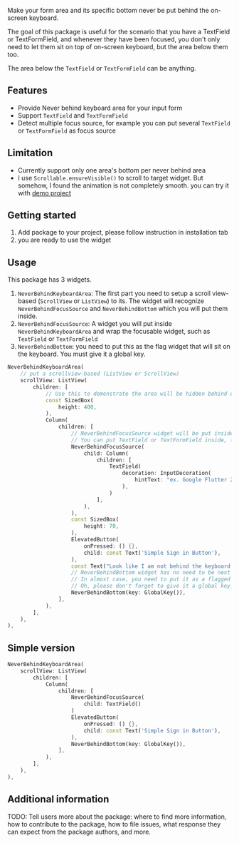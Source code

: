 <!-- 
This README describes the package. If you publish this package to pub.dev,
this README's contents appear on the landing page for your package.

For information about how to write a good package README, see the guide for
[writing package pages](https://dart.dev/guides/libraries/writing-package-pages). 

For general information about developing packages, see the Dart guide for
[creating packages](https://dart.dev/guides/libraries/create-library-packages)
and the Flutter guide for
[developing packages and plugins](https://flutter.dev/developing-packages). 
-->

Make your form area and its specific bottom never be put behind the on-screen keyboard.

The goal of this package is useful for the scenario that you have a TextField or TextFormField, and whenever they have been focused, you don't only need to let them sit on top of on-screen keyboard, but the area below them too.

The area below the `TextField` or `TextFormField` can be anything. 

## Features

- Provide Never behind keyboard area for your input form
- Support `TextField` and `TextFormField`
- Detect multiple focus source, for example you can put several `TextField` or `TextFormField` as focus source

## Limitation

- Currently support only one area's bottom per never behind area
- I use `Scrollable.ensureVisible()` to scroll to target widget. But somehow, I found the animation is not completely smooth. you can try it with [demo project](https://github.com/teerasej/flutter_never_behind_keyboard)

## Getting started

1. Add package to your project, please follow instruction in installation tab
2. you are ready to use the widget

## Usage

This package has 3 widgets. 

1. `NeverBehindKeyboardArea`: The first part you need to setup a scroll view-based (`ScrollView` or `ListView`) to its. The widget will recognize `NeverBehindFocusSource` and `NeverBehindBottom` which you will put them inside.
2. `NeverBehindFocusSource`: A widget you will put inside `NeverBehindKeyboardArea` and wrap the focusable widget, such as `TextField` or `TextFormField`
3. `NeverBehindBottom`: you need to put this as the flag widget that will sit on the keyboard. You must give it a global key.

```dart
NeverBehindKeyboardArea(
    // put a scrollview-based (ListView or ScrollView)
    scrollView: ListView(
        children: [
            // Use this to demonstrate the area will be hidden behind on-screen keyboard if it appears.
            const SizedBox(
                height: 400,
            ),
            Column(
                children: [
                    // NeverBehindFocusSource widget will be put inside NeverBehindKeyboardArea widget.
                    // You can put TextField or TextFormField inside, this widget has purpose to detect focus event from them and notify NeverBehindKeyboardArea.
                    NeverBehindFocusSource(
                        child: Column(
                            children: [
                                TextField(
                                    decoration: InputDecoration(
                                        hintText: "ex. Google Flutter 2 for beginner",
                                    ),
                                )
                            ],
                        ),
                    ),
                    const SizedBox(
                        height: 70,
                    ),
                    ElevatedButton(
                        onPressed: () {},
                        child: const Text('Simple Sign in Button'),
                    ),
                    const Text("Look like I am not behind the keyboard any more, because there's NeverBehindBottom widget below me :)"),
                    // NeverBehindBottom widget has no need to be next to, or inside NeverBehindFocusSource widget. It just need to be put inside NeverBehindKeyboardArea widget.
                    // In almost case, you need to put it as a flagged widget that will sit  
                    // Oh, please don't forget to give it a global key. This's important.
                    NeverBehindBottom(key: GlobalKey()),
                ],
            ),
        ],
    ),
),
```

## Simple version

```dart
NeverBehindKeyboardArea(
    scrollView: ListView(
        children: [
            Column(
                children: [
                    NeverBehindFocusSource(
                        child: TextField()
                    )
                    ElevatedButton(
                        onPressed: () {},
                        child: const Text('Simple Sign in Button'),
                    ),
                    NeverBehindBottom(key: GlobalKey()),
                ],
            ),
        ],
    ),
),
```

## Additional information

TODO: Tell users more about the package: where to find more information, how to 
contribute to the package, how to file issues, what response they can expect 
from the package authors, and more.
